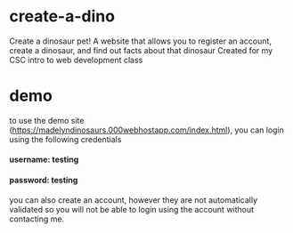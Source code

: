 #  create-a-dino
Create a dinosaur pet! 
A website that allows you to register an account, create a dinosaur, and find out facts about that dinosaur 
Created for my CSC intro to web development class

#  demo
to use the demo site (https://madelyndinosaurs.000webhostapp.com/index.html), you can login using the following credentials
#### username: testing
#### password: testing

you can also create an account, however they are not automatically validated so you will not be able to login using the account
without contacting me. 

